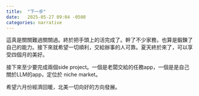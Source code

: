 ```yaml
---
title:  "下一步"
date:   2025-05-27 09:04 -0500
categories: narrative
---
```


這真是關關難過關關過。終於把手頭上的活完成了。幹了不少家務，也算是鍛鍊了自己的能力。接下來就希望一切順利，交給辦事的人可靠。夏天終於來了，可以享受四個月的美好。

接下來至少要完成兩個side project。一個是老闆交給的任務app，一個是是自己關於LLM的app，定位於 niche market。

希望六月份經濟回暖，北美一切向好的方向發展。